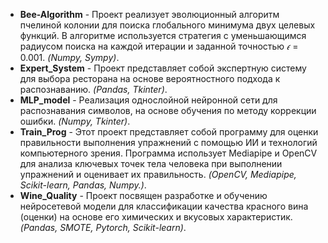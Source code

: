 - **Bee-Algorithm** - Проект реализует эволюционный алгоритм пчелиной колонии  для поиска глобального минимума двух целевых функций. В алгоритме используется стратегия с уменьшающимся радиусом поиска на каждой итерации и заданной точностью $𝜖 = 0.001$. *(Numpy, Sympy)*.
- **Expert_System** - Проект представляет собой экспертную систему для выбора ресторана на основе вероятностного подхода к распознаванию. *(Pandas, Tkinter)*.
- **MLP_model** - Реализация однослойной нейронной сети для распознавания символов, на основе обучения по методу коррекции ошибки. *(Numpy, Tkinter)*.
- **Train_Prog** - Этот проект представляет собой программу для оценки правильности выполнения упражнений с помощью ИИ и технологий компьютерного зрения. Программа использует Mediapipe и OpenCV для анализа ключевых точек тела человека при выполнении упражнений и оценивает их правильность. *(OpenCV, Mediapipe, Scikit-learn, Pandas, Numpy.)*.
- **Wine_Quality** - Проект посвящен разработке и обучению нейросетевой модели для классификации качества красного вина (оценки) на основе его химических и вкусовых характеристик. *(Pandas, SMOTE, Pytorch, Scikit-learn)*.
